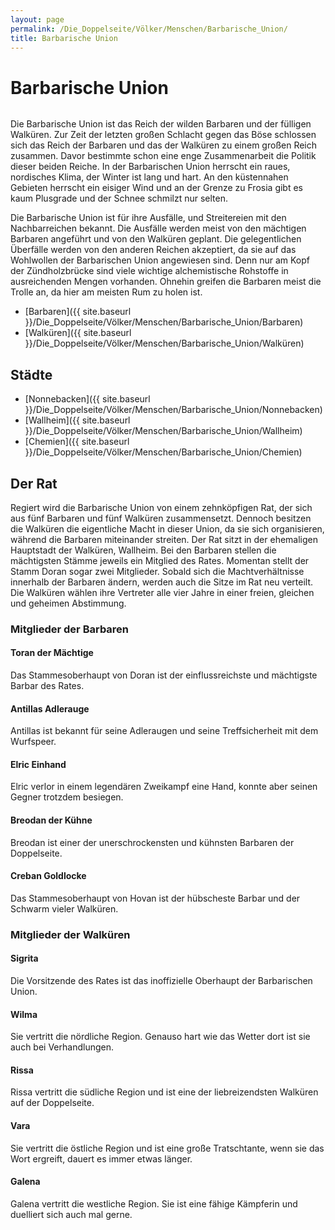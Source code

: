 ```yaml
---
layout: page
permalink: /Die_Doppelseite/Völker/Menschen/Barbarische_Union/
title: Barbarische Union
---
```


# Barbarische Union

<img alt="" src="{{ site.baseurl }}/assets/images/wappen/barbarischeunion.jpg" />

Die Barbarische Union ist das Reich der wilden Barbaren und der fülligen Walküren. Zur Zeit der letzten großen Schlacht gegen das Böse schlossen sich das Reich der Barbaren und das der Walküren zu einem großen Reich zusammen. Davor bestimmte schon eine enge Zusammenarbeit die Politik dieser beiden Reiche. In der Barbarischen Union herrscht ein raues, nordisches Klima, der Winter ist lang und hart. An den küstennahen Gebieten herrscht ein eisiger Wind und an der Grenze zu Frosia gibt es kaum Plusgrade und der Schnee schmilzt nur selten.

Die Barbarische Union ist für ihre Ausfälle, und Streitereien mit den Nachbarreichen bekannt. Die Ausfälle werden meist von den mächtigen Barbaren angeführt und von den Walküren geplant. Die gelegentlichen Überfälle werden von den anderen Reichen akzeptiert, da sie auf das Wohlwollen der Barbarischen Union angewiesen sind. Denn nur am Kopf der Zündholzbrücke sind viele wichtige alchemistische Rohstoffe in ausreichenden Mengen vorhanden. Ohnehin greifen die Barbaren meist die Trolle an, da hier am meisten Rum zu holen ist. 

- [Barbaren]({{ site.baseurl }}/Die_Doppelseite/Völker/Menschen/Barbarische_Union/Barbaren)
- [Walküren]({{ site.baseurl }}/Die_Doppelseite/Völker/Menschen/Barbarische_Union/Walküren)

## Städte

- [Nonnebacken]({{ site.baseurl }}/Die_Doppelseite/Völker/Menschen/Barbarische_Union/Nonnebacken)
- [Wallheim]({{ site.baseurl }}/Die_Doppelseite/Völker/Menschen/Barbarische_Union/Wallheim)
- [Chemien]({{ site.baseurl }}/Die_Doppelseite/Völker/Menschen/Barbarische_Union/Chemien)

## Der Rat

Regiert wird die Barbarische Union von einem zehnköpfigen Rat, der sich aus fünf Barbaren und fünf Walküren zusammensetzt. Dennoch besitzen die Walküren die eigentliche Macht in dieser Union, da sie sich organisieren, während die Barbaren miteinander streiten. Der Rat sitzt in der ehemaligen Hauptstadt der Walküren, Wallheim. Bei den Barbaren stellen die mächtigsten Stämme jeweils ein Mitglied des Rates. Momentan stellt der Stamm Doran sogar zwei Mitglieder. Sobald sich die Machtverhältnisse innerhalb der Barbaren ändern, werden auch die Sitze im Rat neu verteilt. Die Walküren wählen ihre Vertreter alle vier Jahre in einer freien, gleichen und geheimen Abstimmung.

### Mitglieder der Barbaren

#### Toran der Mächtige

Das Stammesoberhaupt von Doran ist der einflussreichste und mächtigste Barbar des Rates.

#### Antillas Adlerauge

Antillas ist bekannt für seine Adleraugen und seine Treffsicherheit mit dem Wurfspeer.

#### Elric Einhand

Elric verlor in einem legendären Zweikampf eine Hand, konnte aber seinen Gegner trotzdem besiegen.

#### Breodan der Kühne

Breodan ist einer der unerschrockensten und kühnsten Barbaren der Doppelseite.

#### Creban Goldlocke

Das Stammesoberhaupt von Hovan ist der hübscheste Barbar und der Schwarm vieler Walküren.

### Mitglieder der Walküren

#### Sigrita

Die Vorsitzende des Rates ist das inoffizielle Oberhaupt der Barbarischen Union.

#### Wilma

Sie vertritt die nördliche Region. Genauso hart wie das Wetter dort ist sie auch bei Verhandlungen.

#### Rissa

Rissa vertritt die südliche Region und ist eine der liebreizendsten Walküren auf der Doppelseite.

#### Vara

Sie vertritt die östliche Region und ist eine große Tratschtante, wenn sie das Wort ergreift, dauert es immer etwas länger.

#### Galena

Galena vertritt die westliche Region. Sie ist eine fähige Kämpferin und duelliert sich auch mal gerne.
